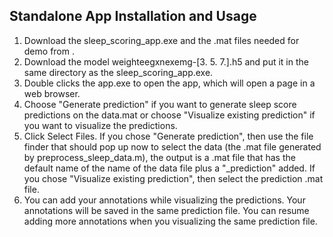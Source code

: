 ## Standalone App Installation and Usage
1. Download the sleep_scoring_app.exe and the .mat files needed for demo from [](https://drive.google.com/drive/u/0/folders/13nNVXYcjN2yw_9LVrmXtooh5K9VDSyxJ).
2. Download the model weighteegxnexemg-[3. 5. 7.].h5 and put it in the same directory as the sleep_scoring_app.exe.
3. Double clicks the app.exe to open the app, which will open a page in a web browser.
4. Choose "Generate prediction" if you want to generate sleep score predictions on the data.mat or choose "Visualize existing prediction" if you want to visualize the predictions.
5. Click Select Files. If you chose "Generate prediction", then use the file finder that should pop up now to select the data (the .mat file generated by preprocess_sleep_data.m), the output is a .mat file that has the default name of the name of the data file plus a "_prediction" added. If you chose "Visualize existing prediction", then select the prediction .mat file.
6. You can add your annotations while visualizing the predictions. Your annotations will be saved in the same prediction file. You can resume adding more annotations when you visualizing the same prediction file.